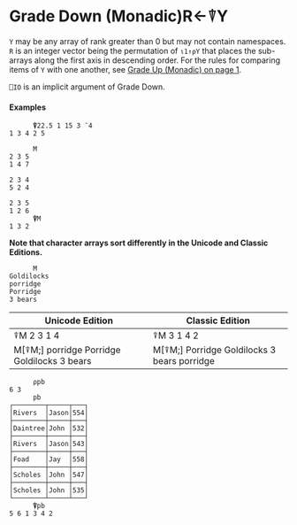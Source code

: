 




<h1 class="heading"><span class="name">Grade Down (Monadic)</span><span class="command">R←⍒Y</span></h1>

`Y` may be any array of rank greater than 0 but may not contain namespaces.  `R` is an integer vector being the permutation of `⍳1↑⍴Y` that places the sub-arrays along the first axis in descending order. For the rules for comparing items of `Y` with one another, see [Grade Up (Monadic) on page 1](grade-up-monadic.md).


`⎕IO` is an implicit argument of Grade Down.


#### Examples
```apl
      ⍒22.5 1 15 3 ¯4
1 3 4 2 5

```
```apl
      M
2 3 5
1 4 7
     
2 3 4
5 2 4
     
2 3 5
1 2 6
      ⍒M
1 3 2

```



**Note that character arrays sort differently in the Unicode and Classic Editions.**
```apl
      M
Goldilocks
porridge   
Porridge   
3 bears 
```


| Unicode Edition | Classic Edition |
| --- | ---  |
| ⍒M 2 3 1 4 | ⍒M 3 1 4 2 |
| M[⍒M;] porridge Porridge Goldilocks 3 bears | M[⍒M;] Porridge Goldilocks 3 bears porridge |

```apl
      ⍴pb
6 3
      pb
┌────────┬─────┬───┐
│Rivers  │Jason│554│
├────────┼─────┼───┤
│Daintree│John │532│
├────────┼─────┼───┤
│Rivers  │Jason│543│
├────────┼─────┼───┤
│Foad    │Jay  │558│
├────────┼─────┼───┤
│Scholes │John │547│
├────────┼─────┼───┤
│Scholes │John │535│
└────────┴─────┴───┘
      ⍒pb
5 6 1 3 4 2

```


